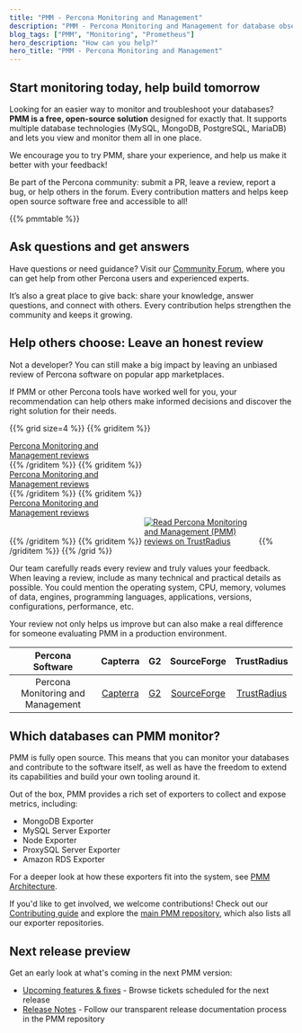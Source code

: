 ```yaml
---
title: "PMM - Percona Monitoring and Management"
description: "PMM - Percona Monitoring and Management for database observability"
blog_tags: ["PMM", "Monitoring", "Prometheus"]
hero_description: "How can you help?"
hero_title: "PMM - Percona Monitoring and Management"
---
```


## Start monitoring today, help build tomorrow

Looking for an easier way to monitor and troubleshoot your databases? **PMM is a free, open-source solution** designed for exactly that. It supports multiple database technologies (MySQL, MongoDB, PostgreSQL, MariaDB) and lets you view and monitor them all in one place.  

We encourage you to try PMM, share your experience, and help us make it better with your feedback!  

Be part of the Percona community: submit a PR, leave a review, report a bug, or help others in the forum. Every contribution matters and helps keep open source software free and accessible to all!

{{% pmmtable %}}


## Ask questions and get answers

Have questions or need guidance? Visit our [Community Forum](https://forums.percona.com/c/percona-monitoring-and-management-pmm/30/none), where you can get help from other Percona users and experienced experts.

It’s also a great place to give back: share your knowledge, answer questions, and connect with others. Every contribution helps strengthen the community and keeps it growing.

## Help others choose: Leave an honest review

Not a developer? You can still make a big impact by leaving an unbiased review of Percona software on popular app marketplaces.

If PMM or other Percona tools have worked well for you, your recommendation can help others make informed decisions and discover the right solution for their needs.

{{% grid size=4 %}}
{{% griditem %}}
<!-- Begin SF Tag -->
<div class="sf-root" data-id="3260615" data-variant-id="sf" data-badge="leader-badge-black" data-metadata="achievement=leader-2020" style="width:180px" data-project-url="https://sourceforge.net/software/product/Percona-Monitoring-and-Management/">
    <a href="https://sourceforge.net/software/product/Percona-Monitoring-and-Management/" target="_blank">Percona Monitoring and Management reviews</a>
</div>
<script type="text/javascript">(function () {var sc=document.createElement('script');sc.type='text/javascript';sc.async=true;sc.src='https://b.sf-syn.com/badge_js?sf_id=3260615&variant_id=sf';var p=document.getElementsByTagName('script')[0];p.parentNode.insertBefore(sc, p);})();
</script>
<!-- End SF Tag -->
{{% /griditem %}}
{{% griditem %}}
<!-- Begin SF Tag -->
<div class="sf-root" data-id="3260615" data-variant-id="sf" data-badge="leader-winter-white" data-metadata="achievement=leader-seasonal-2021-winter" style="width:180px" data-project-url="https://sourceforge.net/software/product/Percona-Monitoring-and-Management/">
    <a href="https://sourceforge.net/software/product/Percona-Monitoring-and-Management/" target="_blank">Percona Monitoring and Management reviews</a>
</div>
<script type="text/javascript">(function () {var sc=document.createElement('script');sc.type='text/javascript';sc.async=true;sc.src='https://b.sf-syn.com/badge_js?sf_id=3260615&variant_id=sf';var p=document.getElementsByTagName('script')[0];p.parentNode.insertBefore(sc, p);})();
</script>
<!-- End SF Tag -->
{{% /griditem %}}
{{% griditem %}}
<!-- Begin SF Tag -->
<div class="sf-root" data-id="3260615" data-variant-id="sf" data-badge="leader-spring-white" data-metadata="achievement=leader-seasonal-2021-spring" style="width:180px" data-project-url="https://sourceforge.net/software/product/Percona-Monitoring-and-Management/">
    <a href="https://sourceforge.net/software/product/Percona-Monitoring-and-Management/" target="_blank">Percona Monitoring and Management reviews</a>
</div>
<script type="text/javascript">(function () {var sc=document.createElement('script');sc.type='text/javascript';sc.async=true;sc.src='https://b.sf-syn.com/badge_js?sf_id=3260615&variant_id=sf';var p=document.getElementsByTagName('script')[0];p.parentNode.insertBefore(sc, p);})();
</script>
<!-- End SF Tag -->
{{% /griditem %}}
{{% griditem %}}
<a href="https://www.trustradius.com/products/percona-monitoring-and-management-pmm/reviews?source=ratings_badge&utm_source=badge&utm_medium=referral&utm_campaign=trustradius_ratings_badge" style="display:inline-block;" target="_blank" title="Read Percona Monitoring and Management (PMM) reviews on TrustRadius" rel="noopener"><img alt="Read Percona Monitoring and Management (PMM) reviews on TrustRadius" style="max-width:200px" src="https://www.trustradius.com/api/v1/ratings_badge/percona-monitoring-and-management-pmm"></a>
{{% /griditem %}}
{{% /grid %}}

Our team carefully reads every review and truly values your feedback. When leaving a review, include as many technical and practical details as possible. 
You could mention the operating system, CPU, memory, volumes of data, engines, programming languages, applications, versions, configurations, performance, etc.  

Your review not only helps us improve but can also make a real difference for someone evaluating PMM in a production environment.

| Percona Software | Capterra | G2 | SourceForge | TrustRadius |
|:----------------:|:--------:|:--:|:-----------:|:-----------:|
| Percona Monitoring and Management | [Capterra](https://reviews.capterra.com/new/203166) | [G2](https://www.g2.com/products/percona-monitoring-and-management-pmm/reviews/) | [SourceForge](https://sourceforge.net/software/product/Percona-Monitoring-and-Management/) | [TrustRadius](https://www.trustradius.com/products/percona-monitoring-and-management-pmm/reviews) |

## Which databases can PMM monitor?

PMM is fully open source. This means that you can monitor your databases and contribute to the software itself, as well as have the freedom to extend its capabilities and build your own tooling around it.

Out of the box, PMM provides a rich set of exporters to collect and expose metrics, including:

* MongoDB Exporter
* MySQL Server Exporter
* Node Exporter
* ProxySQL Server Exporter
* Amazon RDS Exporter

For a deeper look at how these exporters fit into the system, see [PMM Architecture](https://www.percona.com/doc/percona-monitoring-and-management/2.x/details/architecture.html).

If you'd like to get involved, we welcome contributions! Check out our [Contributing guide](/contribute) and explore the [main PMM repository](https://github.com/percona/pmm), which also lists all our exporter repositories.

## Next release preview

Get an early look at what's coming in the next PMM version:

- [Upcoming features & fixes](https://perconadev.atlassian.net/issues/?jql=project%20%3D%20%22Percona%20Monitoring%20and%20Management%22%20and%20fixVersion%20%3D%20earliestUnreleasedVersion) - Browse tickets scheduled for the next release
- [Release Notes](https://github.com/percona/pmm/tree/v3/documentation) - Follow our transparent release documentation process in the PMM repository



